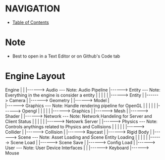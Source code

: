 # NAVIGATION
- [Table of Contents](../Table_of_Contents.md)

# Note
- Best to open in a Text Editor or on Github's Code tab

# Engine Layout
  
Engine
|
|
|------> Audio --- Note: Audio Pipeline
|------> Entity --- Note: Everything in the engine is consider a entity
|          |
|          |
|          |------> Entity
|          |------> Camera
|          |------> Geometry
|          |------> Model
|          
|------> Graphics --- Note: Handle rendering pipeline for OpenGL
|          |
|          |
|          |------> Opengl
|                      |
|                      |
|                      |------> Graphics
|                      |------> Mesh
|                      |------> Shader
|
|------> Network --- Note: Network Handeling for Server and Client Status
|          |
|          |
|          |------> Netowrk Server
|
|------> Physics --- Note: Controls anythings related to Physics and Collisions
|          |
|          |
|          |------> Collider
|          |------> Collision
|          |------> Raycast
|          |------> Rigid Body
|
|------> Scene --- Note: Asset Loading and Scene Entity Loading
|          |
|          |
|          |------> Scene Load
|          |------> Scene Save
|          |------> Config Load
|
|------> User --- Note: User Device Interfaces
        |
        |
        |------> Keyboard
        |------> Mouse